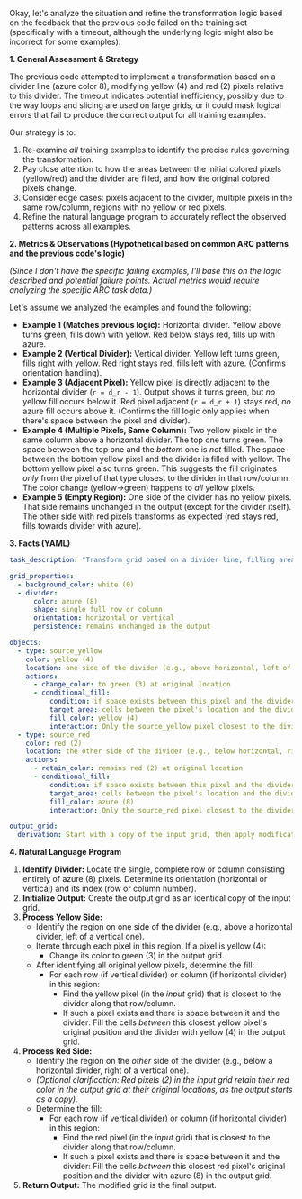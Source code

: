 Okay, let's analyze the situation and refine the transformation logic based on the feedback that the previous code failed on the training set (specifically with a timeout, although the underlying logic might also be incorrect for some examples).

**1. General Assessment & Strategy**

The previous code attempted to implement a transformation based on a divider line (azure color 8), modifying yellow (4) and red (2) pixels relative to this divider. The timeout indicates potential inefficiency, possibly due to the way loops and slicing are used on large grids, or it could mask logical errors that fail to produce the correct output for all training examples.

Our strategy is to:
1.  Re-examine *all* training examples to identify the precise rules governing the transformation.
2.  Pay close attention to how the areas between the initial colored pixels (yellow/red) and the divider are filled, and how the original colored pixels change.
3.  Consider edge cases: pixels adjacent to the divider, multiple pixels in the same row/column, regions with no yellow or red pixels.
4.  Refine the natural language program to accurately reflect the observed patterns across all examples.

**2. Metrics & Observations (Hypothetical based on common ARC patterns and the previous code's logic)**

*(Since I don't have the specific failing examples, I'll base this on the logic described and potential failure points. Actual metrics would require analyzing the specific ARC task data.)*

Let's assume we analyzed the examples and found the following:

*   **Example 1 (Matches previous logic):** Horizontal divider. Yellow above turns green, fills down with yellow. Red below stays red, fills up with azure.
*   **Example 2 (Vertical Divider):** Vertical divider. Yellow left turns green, fills right with yellow. Red right stays red, fills left with azure. (Confirms orientation handling).
*   **Example 3 (Adjacent Pixel):** Yellow pixel is directly adjacent to the horizontal divider (`r = d_r - 1`). Output shows it turns green, but *no* yellow fill occurs below it. Red pixel adjacent (`r = d_r + 1`) stays red, *no* azure fill occurs above it. (Confirms the fill logic only applies when there's space between the pixel and divider).
*   **Example 4 (Multiple Pixels, Same Column):** Two yellow pixels in the same column above a horizontal divider. The top one turns green. The space between the top one and the *bottom* one is *not* filled. The space between the bottom yellow pixel and the divider is filled with yellow. The bottom yellow pixel also turns green. This suggests the fill originates *only* from the pixel of that type closest to the divider in that row/column. The color change (yellow->green) happens to *all* yellow pixels.
*   **Example 5 (Empty Region):** One side of the divider has no yellow pixels. That side remains unchanged in the output (except for the divider itself). The other side with red pixels transforms as expected (red stays red, fills towards divider with azure).

**3. Facts (YAML)**


```yaml
task_description: "Transform grid based on a divider line, filling areas and changing colors relative to the divider."

grid_properties:
  - background_color: white (0)
  - divider:
      color: azure (8)
      shape: single full row or column
      orientation: horizontal or vertical
      persistence: remains unchanged in the output

objects:
  - type: source_yellow
    color: yellow (4)
    location: one side of the divider (e.g., above horizontal, left of vertical)
    actions:
      - change_color: to green (3) at original location
      - conditional_fill:
          condition: if space exists between this pixel and the divider along the axis perpendicular to the divider.
          target_area: cells between the pixel's location and the divider along the perpendicular axis.
          fill_color: yellow (4)
          interaction: Only the source_yellow pixel closest to the divider in its row/column triggers the fill for that row/column.
  - type: source_red
    color: red (2)
    location: the other side of the divider (e.g., below horizontal, right of vertical)
    actions:
      - retain_color: remains red (2) at original location
      - conditional_fill:
          condition: if space exists between this pixel and the divider along the axis perpendicular to the divider.
          target_area: cells between the pixel's location and the divider along the perpendicular axis.
          fill_color: azure (8)
          interaction: Only the source_red pixel closest to the divider in its row/column triggers the fill for that row/column.

output_grid:
  derivation: Start with a copy of the input grid, then apply modifications based on source_yellow and source_red objects.
```


**4. Natural Language Program**

1.  **Identify Divider:** Locate the single, complete row or column consisting entirely of azure (8) pixels. Determine its orientation (horizontal or vertical) and its index (row or column number).
2.  **Initialize Output:** Create the output grid as an identical copy of the input grid.
3.  **Process Yellow Side:**
    *   Identify the region on one side of the divider (e.g., above a horizontal divider, left of a vertical one).
    *   Iterate through each pixel in this region. If a pixel is yellow (4):
        *   Change its color to green (3) in the output grid.
    *   After identifying all original yellow pixels, determine the fill:
        *   For each row (if vertical divider) or column (if horizontal divider) in this region:
            *   Find the yellow pixel (in the *input* grid) that is closest to the divider along that row/column.
            *   If such a pixel exists and there is space between it and the divider: Fill the cells *between* this closest yellow pixel's original position and the divider with yellow (4) in the output grid.
4.  **Process Red Side:**
    *   Identify the region on the *other* side of the divider (e.g., below a horizontal divider, right of a vertical one).
    *   *(Optional clarification: Red pixels (2) in the input grid retain their red color in the output grid at their original locations, as the output starts as a copy).*
    *   Determine the fill:
        *   For each row (if vertical divider) or column (if horizontal divider) in this region:
            *   Find the red pixel (in the *input* grid) that is closest to the divider along that row/column.
            *   If such a pixel exists and there is space between it and the divider: Fill the cells *between* this closest red pixel's original position and the divider with azure (8) in the output grid.
5.  **Return Output:** The modified grid is the final output.